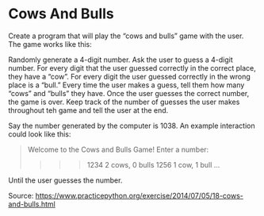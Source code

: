 # Cows And Bulls
Create a program that will play the “cows and bulls” game with the user. The game works like this:

Randomly generate a 4-digit number. Ask the user to guess a 4-digit number. For every digit that the user guessed correctly in the correct place, they have a “cow”. For every digit the user guessed correctly in the wrong place is a “bull.” Every time the user makes a guess, tell them how many “cows” and “bulls” they have. Once the user guesses the correct number, the game is over. Keep track of the number of guesses the user makes throughout teh game and tell the user at the end.

Say the number generated by the computer is 1038. An example interaction could look like this:

> Welcome to the Cows and Bulls Game! 
>  Enter a number: 
>  >>> 1234
>  2 cows, 0 bulls
>  >>> 1256
>  1 cow, 1 bull
>  ...

Until the user guesses the number.

Source: https://www.practicepython.org/exercise/2014/07/05/18-cows-and-bulls.html